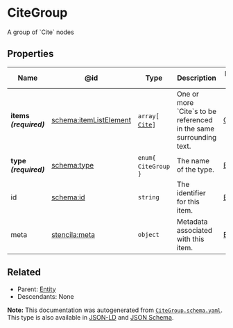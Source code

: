 # CiteGroup

A group of \`Cite\` nodes

## Properties

| Name                   | @id                                                          | Type                             | Description                                                          | Inherited from              |
| ---------------------- | ------------------------------------------------------------ | -------------------------------- | -------------------------------------------------------------------- | --------------------------- |
| **items _(required)_** | [schema:itemListElement](https://schema.org/itemListElement) | `array[`​[`Cite`](./Cite.md)​`]` | One or more \`Cite\`s to be referenced in the same surrounding text. | [CiteGroup](./CiteGroup.md) |
| **type _(required)_**  | [schema:type](https://schema.org/type)                       | `enum{`​`CiteGroup`​`}`          | The name of the type.                                                | [Entity](./Entity.md)       |
| id                     | [schema:id](https://schema.org/id)                           | `string`                         | The identifier for this item.                                        | [Entity](./Entity.md)       |
| meta                   | [stencila:meta](https://schema.stenci.la/meta.jsonld)        | `object`                         | Metadata associated with this item.                                  | [Entity](./Entity.md)       |

## Related

-   Parent: [Entity](./Entity.md)
-   Descendants: None

**Note:** This documentation was autogenerated from [`CiteGroup.schema.yaml`](https://github.com/stencila/schema/blob/master/schema/CiteGroup.schema.yaml). This type is also available in [JSON-LD](https://schema.stenci.la/CiteGroup.jsonld) and [JSON Schema](https://schema.stenci.la/CiteGroup.schema.json).
